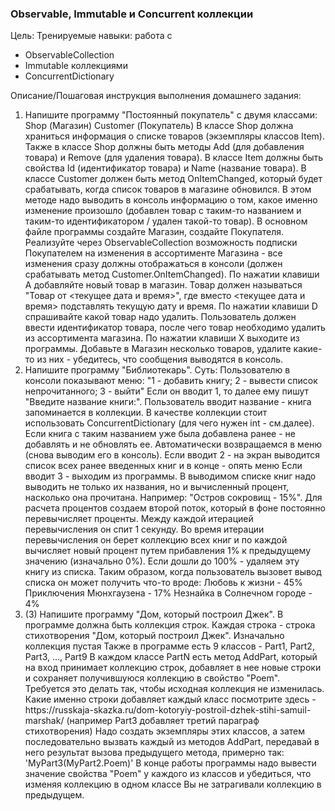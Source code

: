 <h3>Observable, Immutable и Concurrent коллекции</h3>

Цель:
Тренируемые навыки: работа с
<ul>
<li>ObservableCollection</li>
<li>Immutable коллекциями</li>
<li>ConcurrentDictionary</li>
</ul>

Описание/Пошаговая инструкция выполнения домашнего задания:
<ol>
<li>
Напишите программу "Постоянный покупатель" с двумя классами:
Shop (Магазин)
Customer (Покупатель)
В классе Shop должна храниться информация о списке товаров (экземпляры классов Item). Также в классе Shop должны быть методы Add (для добавления товара) и Remove (для удаления товара).
В классе Item должны быть свойства Id (идентификатор товара) и Name (название товара).
В классе Customer должен быть метод OnItemChanged, который будет срабатывать, когда список товаров в магазине обновился. В этом методе надо выводить в консоль информацию о том, какое именно изменение произошло (добавлен товар с таким-то названием и таким-то идентификатором / удален такой-то товар).
В основном файле программы создайте Магазин, создайте Покупателя. Реализуйте через ObservableCollection возможность подписки Покупателем на изменения в ассортименте Магазина - все изменения сразу должны отображаться в консоли (должен срабатывать метод Customer.OnItemChanged).
По нажатии клавиши A добавляйте новый товар в магазин. Товар должен называться "Товар от <текущее дата и время>", где вместо <текущее дата и время> подставлять текущую дату и время.
По нажатии клавиши D спрашивайте какой товар надо удалить. Пользователь должен ввести идентификатор товара, после чего товар необходимо удалить из ассортимента магазина.
По нажатии клавиши X выходите из программы.
Добавьте в Магазин несколько товаров, удалите какие-то из них - убедитесь, что сообщения выводятся в консоль.
</li>
<li>
Напишите программу "Библиотекарь". Суть:
Пользователю в консоли показывают меню: "1 - добавить книгу; 2 - вывести список непрочитанного; 3 - выйти"
Если он вводит 1, то далее ему пишут "Введите название книги:". Пользователь вводит название - книга запоминается в коллекции. В качестве коллекции стоит использовать ConcurrentDictionary<string, int> (для чего нужен int - см.далее). Если книга с таким названием уже была добавлена ранее - не добавлять и не обновлять ее. Автоматически возвращаемся в меню (снова выводим его в консоль).
Если вводит 2 - на экран выводится список всех ранее введенных книг и в конце - опять меню
Если вводит 3 - выходим из программы.
В выводимом списке книг надо выводить не только их названия, но и вычисленный процент, насколько она прочитана. Например: "Остров сокровищ - 15%".
Для расчета процентов создаем второй поток, который в фоне постоянно перевычисляет проценты. Между каждой итерацией перевычисления он спит 1 секунду. Во время итерации перевычисления он берет коллекцию всех книг и по каждой вычисляет новый процент путем прибавления 1% к предыдущему значению (изначально 0%). Если дошли до 100% - удаляем эту книгу из списка.
Таким образом, когда пользователь вызовет вывод списка он может получить что-то вроде:
Любовь к жизни - 45%
Приключения Мюнхгаузена - 17%
Незнайка в Солнечном городе - 4%
</li>
<li>
(3) Напишите программу "Дом, который построил Джек".
В программе должна быть коллекция строк. Каждая строка - строка стихотворения "Дом, который построил Джек".
Изначально коллекция пустая
Также в программе есть 9 классов - Part1, Part2, Part3, ..., Part9
В каждом классе PartN есть метод AddPart, который на вход принимает коллекцию строк, добавляет в нее новые строки и сохраняет получившуюся коллекцию в свойство "Poem". Требуется это делать так, чтобы исходная коллекция не изменилась. Какие именно строки добавляет каждый класс посмотрите здесь - https://russkaja-skazka.ru/dom-kotoryiy-postroil-dzhek-stihi-samuil-marshak/ (например Part3 добавляет третий параграф стихотворения)
Надо создать экземпляры этих классов, а затем последовательно вызвать каждый из методов AddPart, передавай в него результат вызова предыдущего метода, примерно так: 'MyPart3(MyPart2.Poem)'
В конце работы программы надо вывести значение свойства "Poem" у каждого из классов и убедиться, что изменяя коллекцию в одном классе Вы не затрагивали коллекцию в предыдущем.
</li>
</ol>
